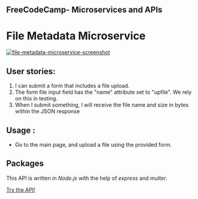 ## FreeCodeCamp- Microservices and APIs

# File Metadata Microservice

[![file-metadata-microservice-screenshot](https://user-images.githubusercontent.com/57681651/99072665-5d9b6600-25ac-11eb-873a-1d72234e5daf.JPG)](https://file-metadata-microservice-1.herokuapp.com/)

## User stories:

1. I can submit a form that includes a file upload.
2. The form file input field has the "name" attribute set to "upfile". We rely on this in testing.
3. When I submit something, I will receive the file name and size in bytes within the JSON response

## Usage :

- Go to the main page, and upload a file using the provided form.

## Packages

This API is written in _Node.js_ with the help of _express_ and _multer_.

[Try the API!](https://file-metadata-microservice-1.herokuapp.com/)

